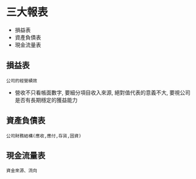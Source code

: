 # 三大報表
- 損益表
- 資產負債表
- 現金流量表


## 損益表
`公司的經營績效`
- 營收不只看帳面數字, 要細分項目收入來源, 絕對值代表的意義不大, 要視公司是否有長期穩定的獲益能力
## 資產負債表
`公司財務結構(應收,應付,存貨,固資)`
## 現金流量表
`資金來源、流向`
